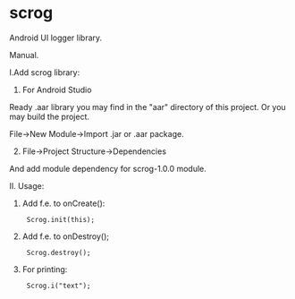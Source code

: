 # scrog
Android UI logger library.

Manual.

I.Add scrog library:

1. For Android Studio 

Ready .aar library you may find in the "aar" directory of this project. 
Or you may build the project.

File->New Module->Import .jar or .aar package.

2. File->Project Structure->Dependencies 

And add module dependency for scrog-1.0.0 module.

II. Usage:

1. Add f.e. to onCreate():

        Scrog.init(this);
		
2. Add f.e. to onDestroy();       

        Scrog.destroy();
		
3. For printing:

        Scrog.i("text");        
